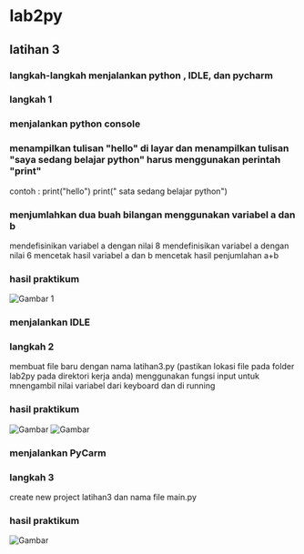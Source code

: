 # lab2py
## latihan 3

### langkah-langkah menjalankan python , IDLE, dan pycharm
### langkah 1
### menjalankan python console
###  menampilkan tulisan "hello" di layar dan menampilkan tulisan "saya sedang belajar python" harus menggunakan perintah "print"
contoh :
print("hello")
print(" sata sedang belajar python")
### menjumlahkan dua buah bilangan menggunakan variabel a dan b 
mendefisinikan variabel a dengan nilai 8
mendefinisikan variabel a dengan nilai 6
mencetak hasil variabel a dan b 
mencetak hasil penjumlahan a+b
### hasil praktikum
![Gambar 1](Screenshoot/ss1.png) 
### menjalankan IDLE
### langkah 2
membuat file baru dengan nama latihan3.py (pastikan lokasi file pada folder lab2py pada direktori kerja anda)
menggunakan fungsi input untuk mnengambil nilai variabel dari keyboard
dan di running
### hasil praktikum
![Gambar](Screenshoot/ss2.png)
![Gambar](Screenshoot/ss3.png)
### menjalankan PyCarm
### langkah 3 
create new project
latihan3
dan nama file main.py
### hasil praktikum
![Gambar](Screenshoot/ss4.png)